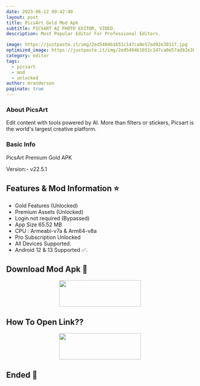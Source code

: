 ```yaml
---
date: 2023-06-12 09:42:40
layout: post
title: PicsArt Gold Mod Apk
subtitle: PICSART AI PHOTO EDITOR, VIDEO.
description: Most Popular Editor For Professional Editors.

image: https://justpaste.it/img/2ed5404b1651c147ca0e57ad92e38117.jpg
optimized_image: https://justpaste.it/img/2ed5404b1651c147ca0e57ad92e38117.jpg
category: editor
tags:
  - picsart
  - mod
  - unlocked
author: mranderson
paginate: true
---
```


### About PicsArt 
Edit content with tools powered by AI. More than filters or stickers, Picsart is the world's largest creative platform.

### Basic Info
PicsArt Premium Gold APK

Version:-  v22.5.1

<!--page-->

## Features & Mod Information ⭐

- Gold Features (Unlocked)
- Premium Assets (Unlocked)
- Login not required (Bypassed)
- App Size 65.52 MB
- CPU : Armeabi-v7a & Arm64-v8a
- Pro Subscription Unlocked
- All Devices Supported.
- Android 12 & 13 Supported ✅.


## Download Mod Apk 📩

<p align="center"><a href="
https://m.easysky.in/o13lHRp"><img src="https://img.shields.io/badge/Download-Now-black?&style=for-the-badge&logo=download" width="220" height="70.45"></a></p>


## How To Open Link??

<p align="center"><a href="https://t.me/HowToRedirect/9"><img src="https://img.shields.io/badge/HowToOpen-Link-black?&style=for-the-badge&logo=telegram" width="220" height="70.45"></a></p>

## Ended 👀